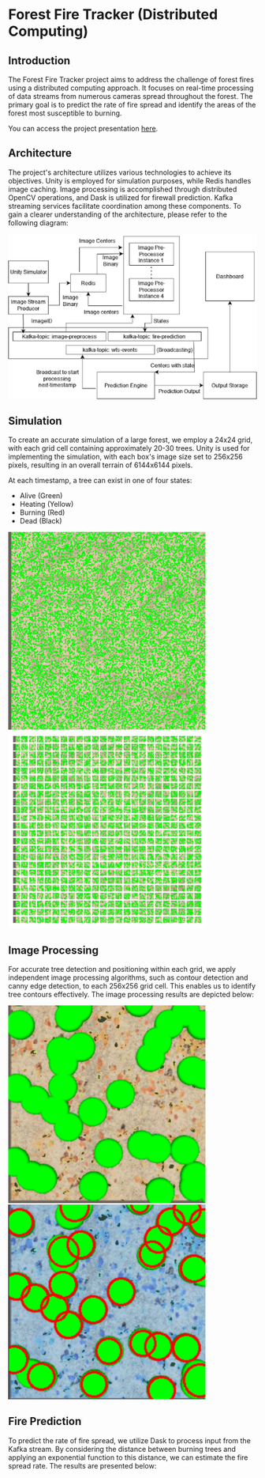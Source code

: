 # Forest Fire Tracker (Distributed Computing)

## Introduction
The Forest Fire Tracker project aims to address the challenge of forest fires using a distributed computing approach. It focuses on real-time processing of data streams from numerous cameras spread throughout the forest. The primary goal is to predict the rate of fire spread and identify the areas of the forest most susceptible to burning.

You can access the project presentation [here](https://docs.google.com/presentation/d/1LLqI5QP5mKQEvh4doRRyyPoVaXjJIV1GimPWcVtWH0M/edit?usp=sharing).

## Architecture
The project's architecture utilizes various technologies to achieve its objectives. Unity is employed for simulation purposes, while Redis handles image caching. Image processing is accomplished through distributed OpenCV operations, and Dask is utilized for firewall prediction. Kafka streaming services facilitate coordination among these components. To gain a clearer understanding of the architecture, please refer to the following diagram:

![Architecture Diagram](assets/img/arch.png)

## Simulation
To create an accurate simulation of a large forest, we employ a 24x24 grid, with each grid cell containing approximately 20-30 trees. Unity is used for implementing the simulation, with each box's image size set to 256x256 pixels, resulting in an overall terrain of 6144x6144 pixels.

At each timestamp, a tree can exist in one of four states:
- Alive (Green)
- Heating (Yellow)
- Burning (Red)
- Dead (Black)

<!-- Display two images side by side -->
<p float="left">
  <img title="Simulation at a particular timestamp" alt="Simulation" src="assets/img/simulation.png" width="400" />
  <img title="Simulation split into grids at a particular timestamp" alt="Simulation split into grids" src="assets/img/split_simulation.png" width="400" />
</p>

## Image Processing
For accurate tree detection and positioning within each grid, we apply independent image processing algorithms, such as contour detection and canny edge detection, to each 256x256 grid cell. This enables us to identify tree contours effectively. The image processing results are depicted below:

<p float="left">
  <img title="Input Image" alt="Input images" src="assets/img/cv_input.png" width="400" />
  <img title="Output Image" alt="Output images" src="assets/img/cv_output.png" width="400" />
</p>

## Fire Prediction
To predict the rate of fire spread, we utilize Dask to process input from the Kafka stream. By considering the distance between burning trees and applying an exponential function to this distance, we can estimate the fire spread rate. The results are presented below: